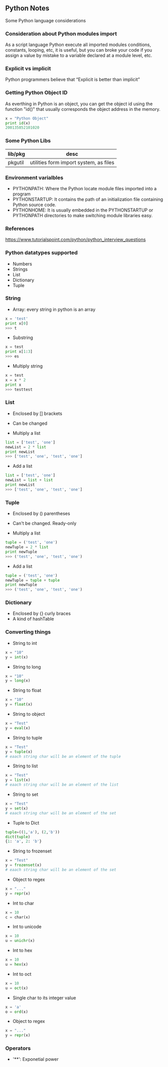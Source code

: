 ## Python Notes

Some Python language considerations

### Consideration about Python modules import 

As a script language Python execute all imported modules conditions, constants, looping, etc, it is useful, but you can broke your code if you assign a value by mistake to a variable declared at a module level, etc.

### Explicit vs implicit
Python programmers believe that “Explicit is better than implicit” 

### Getting Python Object ID

As everthing in Python is an object, you can get the object id using the function "id()" that usually corresponds the object address in the memory. 

```python
x = "Python Object"
print id(x)
200135852101020
```

### Some Python Libs

|lib/pkg|desc|
|---|---|
|pkgutil|utilities form import system, as files|

### Environment varialbles

* PYTHONPATH: Where the Python locate module files imported into a program
* PYTHONSTARTUP: It contains the path of an initialization file containing Python source code.
* PYTHONHOME: It is usually embedded in the PYTHONSTARTUP or PYTHONPATH directories to make switching module libraries easy.

### References

https://www.tutorialspoint.com/python/python_interview_questions

### Python datatypes supported

* Numbers
* Strings
* List
* Dictionary
* Tuple

### String

* Array: every string in python is an array
```python
x = 'test'
print x[0]
>>> t
```
* Substring

```python
x = test
print x[1:3]
>>> es
```

* Multiply string
```python
x = test
x = x * 2
print x
>>> testtest
```
### List

* Enclosed by [] brackets
* Can be changed

* Multiply a list
```python
list = ['test', 'one']
newList = 2 * list
print newList
>>> ['test', 'one', 'test', 'one']
```

* Add a list
```python
list = ['test', 'one']
newList = list + list
print newList
>>> ['test', 'one', 'test', 'one']
```

### Tuple

* Enclosed by () parentheses 
* Can't be changed. Ready-only

* Multiply a list
```python
tuple = ('test', 'one')
newTuple = 2 * list
print newTuple
>>> ('test', 'one', 'test', 'one')
```

* Add a list
```python
tuple = ('test', 'one')
newTuple = tuple + tuple
print newTuple
>>> ('test', 'one', 'test', 'one')
```

### Dictionary

* Enclosed by {} curly braces 
* A kind of hashTable

### Converting things

* String to int
```python
x = "10"
y = int(x)
```

* String to long
```python
x = "10"
y = long(x)
```

* String to float
```python
x = "10"
y = float(x)
```

* String to object
```python
x = "Test"
y = eval(x)
```

* String to tuple
```python
x = "Test"
y = tuple(x)
# eaach string char will be an element of the tuple
```

* String to list
```python
x = "Test"
y = list(x)
# eaach string char will be an element of the list
```

* String to set
```python
x = "Test"
y = set(x)
# eaach string char will be an element of the set
```

* Tuple to Dict
```python
tuple=((1,'a'), (2,'b'))
dict(tuple)
{1: 'a', 2: 'b'}
```
* String to frozenset
```python
x = "Test"
y = frozenset(x)
# eaach string char will be an element of the set
```

* Object to regex
```python
x = "..."
y = repr(x)
```

* Int to char
```python
x = 10
c = char(x)
```

* Int to unicode
```python
x = 10
u = unichr(x)
```

* Int to hex
```python
x = 10
u = hex(x)
```

* Int to oct
```python
x = 10
u = oct(x)
```

* Single char to its integer value
```python
x = 'a'
o = ord(x)
```

* Object to regex
```python
x = "..."
y = repr(x)
```

### Operators

* '**': Exponetial power

